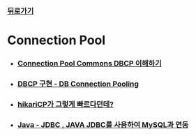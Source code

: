 ### [뒤로가기](https://yunjae830.github.io/-Clearance/index)



# Connection Pool

- ### [Connection Pool Commons DBCP 이해하기]( https://yunjae830.github.io/-Clearance/file/ConnectionPools/Connection )

- ###  [DBCP 구현 - DB Connection Pooling]( https://yunjae830.github.io/-Clearance/file/ConnectionPools/DBCP)

- ###  [hikariCP가 그렇게 빠르다던데?](https://yunjae830.github.io/-Clearance/file/ConnectionPools/HikariCP )

- ###  [Java - JDBC , JAVA JDBC를 사용하여 MySQL과 연동](https://yunjae830.github.io/-Clearance/file/ConnectionPools/JDBC )

